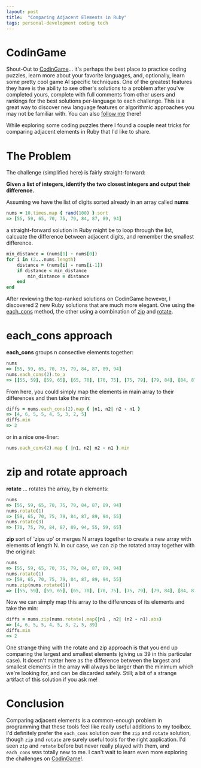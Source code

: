 ```yaml
---
layout: post
title:  "Comparing Adjacent Elements in Ruby"
tags: personal-development coding tech
---
```


# CodinGame
Shout-Out to [CodinGame](https://www.codingame.com/)... it's perhaps the best place to practice coding puzzles, learn more about your favorite languages, and, optionally, learn some pretty cool game AI specific techniques. One of the greatest features they have is the ability to see other's solutions to a problem after you've completed yours, complete with full comments from other users and rankings for the best solutions per-language to each challenge. This is a great way to discover new language features or algorithmic approaches you may not be familiar with. You can also [follow me](https://www.codingame.com/profile/4b1d61768cee9c0433fa188b757ef9535296954
) there!

While exploring some coding puzzles there I found a couple neat tricks for comparing adjacent elements in Ruby that I'd like to share. 

# The Problem

The challenge (simplified here) is fairly straight-forward:

**Given a list of integers, identify the two closest integers and output their difference.**

Assuming we have the list of digits sorted already in an array called **nums**

```ruby
nums = 10.times.map { rand(100) }.sort
=> [55, 59, 65, 70, 75, 79, 84, 87, 89, 94]
```

a straight-forward solution in Ruby might be to loop through the list, calcuate the difference between adjacent digits, and remember the smallest difference.

```ruby
min_distance = (nums[1] - nums[0])
for i in (2...nums.length)
    distance = (nums[i] - nums[i-1])
    if distance < min_distance
        min_distance = distance
    end
end
```

After reviewing the top-ranked solutions on CodinGame however, I discovered 2 new Ruby solutions that are much more elegant. One using the [each_cons](https://ruby-doc.org/3.2.1/Enumerable.html#method-i-each_cons) method, the other using a combination of [zip](https://ruby-doc.org/3.2.1/Enumerable.html#method-i-zip) and [rotate](https://ruby-doc.org/3.2.1/Array.html#method-i-rotate).

# each_cons approach

**each_cons** groups n consective elements together:

```ruby
nums
=> [55, 59, 65, 70, 75, 79, 84, 87, 89, 94]
nums.each_cons(2).to_a
=> [[55, 59], [59, 65], [65, 70], [70, 75], [75, 79], [79, 84], [84, 87], [87, 89], [89, 94]]
```
From here, you could simply map the elements in main array to their differences and then take the min: 
```ruby
diffs = nums.each_cons(2).map { |n1, n2| n2 - n1 }
=> [4, 6, 5, 5, 4, 5, 3, 2, 5]
diffs.min
=> 2
```
or in a nice one-liner:
```ruby
nums.each_cons(2).map { |n1, n2| n2 - n1 }.min
```

# zip and rotate approach
**rotate** ... rotates the array, by n elements:
```ruby
nums
=> [55, 59, 65, 70, 75, 79, 84, 87, 89, 94]
nums.rotate(1)
=> [59, 65, 70, 75, 79, 84, 87, 89, 94, 55]
nums.rotate(3)
=> [70, 75, 79, 84, 87, 89, 94, 55, 59, 65]
```

**zip** sort of 'zips up' or merges N arrays together to create a new array with elements of length N. In our case,
we can zip the rotated array together with the original:
```ruby
nums
=> [55, 59, 65, 70, 75, 79, 84, 87, 89, 94]
nums.rotate(1)
=> [59, 65, 70, 75, 79, 84, 87, 89, 94, 55]
nums.zip(nums.rotate(1))
=> [[55, 59], [59, 65], [65, 70], [70, 75], [75, 79], [79, 84], [84, 87], [87, 89], [89, 94], [94, 55]]
```
Now we can simply map this array to the differences of its elements and take the min:
```ruby
diffs = nums.zip(nums.rotate).map{|n1 , n2| (n2 - n1).abs}
=> [4, 6, 5, 5, 4, 5, 3, 2, 5, 39]
diffs.min
=> 2
```
One strange thing with the rotate and zip approach is that you end up comparing the largest and smallest elements (giving us 39 in this particular case). It doesn't matter here as the difference between the largest and smallest elements in the array will always be larger than the minimum which we're looking for, and can be discarded safely. Still; a bit of a strange artifact of this solution if you ask me!

# Conclusion

Comparing adjacent elements is a common-enough problem in programming that these tools feel like really useful additions to my toolbox. I'd definitely prefer the `each_cons` solution over the `zip` and `rotate` solution, though `zip` and `rotate` are surely useful tools for the right application. I'd seen `zip` and `rotate` before but never really played with them, and `each_cons` was totally new to me. I can't wait to learn even more exploring the challenges on [CodinGame](https://www.codingame.com/)!.

